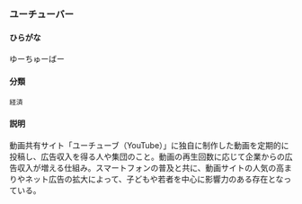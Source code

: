 <div style="display:none;">

## [あ行](securities-terms?id=あ行)
## [か行](securities-terms?id=か行)
## [さ行](securities-terms?id=さ行)
## [た行](securities-terms?id=た行)
## [な行](securities-terms?id=な行)
## [は行](securities-terms?id=は行)
## [ま行](securities-terms?id=ま行)
## [や行](securities-terms?id=や行)

</div>

### ユーチューバー

#### ひらがな

ゆーちゅーばー

#### 分類

`経済`

#### 説明

動画共有サイト「ユーチューブ（YouTube）」に独自に制作した動画を定期的に投稿し、広告収入を得る人や集団のこと。動画の再生回数に応じて企業からの広告収入が増える仕組み。スマートフォンの普及と共に、動画サイトの人気の高まりやネット広告の拡大によって、子どもや若者を中心に影響力のある存在となっている。

<div style="display:none;">

## [ら行](securities-terms?id=ら行)
## [わ行](securities-terms?id=わ行)
## [英数字・記号](securities-terms?id=英数字・記号)

</div>

